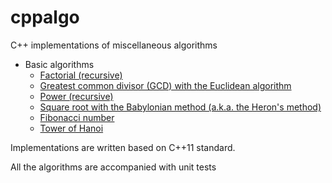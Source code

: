 cppalgo
==========

C++ implementations of miscellaneous algorithms

- Basic algorithms
    - [Factorial (recursive)](gcd_factorial.cpp)
    - [Greatest common divisor (GCD) with the Euclidean algorithm](gcd_factorial.cpp)
    - [Power (recursive)](power_sqrt.cpp)
    - [Square root with the Babylonian method (a.k.a. the Heron's method)](power_sqrt.cpp)
    - [Fibonacci number](hanoi_fibonacci.cpp)
    - [Tower of Hanoi](hanoi_fibonacci.cpp)

Implementations are written based on C++11 standard.

All the algorithms are accompanied with unit tests
